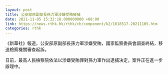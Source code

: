 ```yaml
---
layout: post
title: 公安部原副部長孫力軍涉嫌受賄被捕
date: 2021-11-05 15:32:18.000000000 +08:00
link: https://news.rthk.hk/rthk/ch/component/k2/1618517-20211105.htm
categories: rthk
---
```


《新華社》報道，公安部原副部長孫力軍涉嫌受賄，國家監察委員會調查終結，移送檢察機關審查起訴。

日前，最高人民檢察院依法以涉嫌受賄罪對孫力軍作出逮捕決定，案件正在進一步辦理中。
